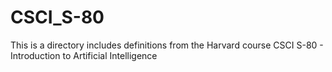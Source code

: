 # CSCI_S-80
This is a directory includes definitions from the Harvard course CSCI S-80  - Introduction to Artificial Intelligence
